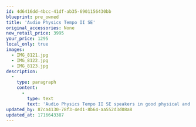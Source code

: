 ```yaml
---
id: 4d6416dd-4bcc-41df-ab35-6901156430bb
blueprint: pre_owned
title: 'Audio Physics Tempo II SE'
original_accessories: None
new_retail_price: 3995
your_price: 1295
local_only: true
images:
  - IMG_8121.jpg
  - IMG_8122.jpg
  - IMG_8123.jpg
description:
  -
    type: paragraph
    content:
      -
        type: text
        text: 'Audio Physics Tempo II SE speakers in good physical and functional condition. Speakers sold as new for $3,995.00. Exceptional bass for the size and superb imaging. '
updated_by: 87ca4130-78f3-4ed1-8b64-aa552d3d08a8
updated_at: 1716643387
---
```

